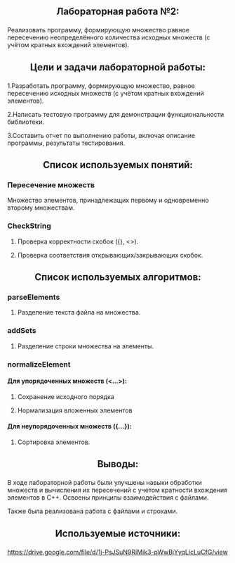 ## <p align="center">Лабораторная работа №2:</p>

Реализовать программу, формирующую множество равное пересечению неопределённого количества исходных множеств (с учётом кратных вхождений элементов).

## <p align="center">Цели и задачи лабораторной работы:</p>

1.Разработать программу, формирующую множество, равное пересечению исходных множеств (с учётом кратных вхождений элементов).

2.Написать тестовую программу для демонстрации функциональности библиотеки.

3.Составить отчет по выполнению работы, включая описание программы, результаты тестирования.

## <p align="center">Список используемых понятий:</p>

### Пересечение множеств
Множество элементов, принадлежащих первому и одновременно второму множествам.

### CheckString

1. Проверка корректности скобок ({}, <>).

2. Проверка соответствия открывающих/закрывающих скобок.

## <p align="center">Список используемых алгоритмов:</p>
### parseElements

1. Разделение текста файла на множества.

### addSets

1. Разделение строки множества на элементы.

### normalizeElement

#### Для упорядоченных множеств (<...>):

1. Сохранение исходного порядка

2. Нормализация вложенных элементов

#### Для неупорядоченных множеств ({...}):

1. Сортировка элементов.



## <p align="center">Выводы:</p>

В ходе лабораторной работы были улучшены навыки обработки множеств и вычисления их пересечений с учетом кратности вхождения элементов в C++. Освоены принципы взаимодействия с файлами.

Также была реализована работа с файлами и строками.

## <p align="center">Используемые источники:</p>

https://drive.google.com/file/d/1j-PsJSuN9RiMik3-pWwBjYyqLicLuCfG/view
